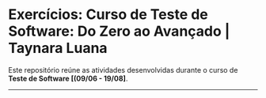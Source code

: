 # Exercícios: Curso de Teste de Software: Do Zero ao Avançado | Taynara Luana

Este repositório reúne as atividades desenvolvidas durante o curso de **Teste de Software [(09/06 - 19/08]**.

---
